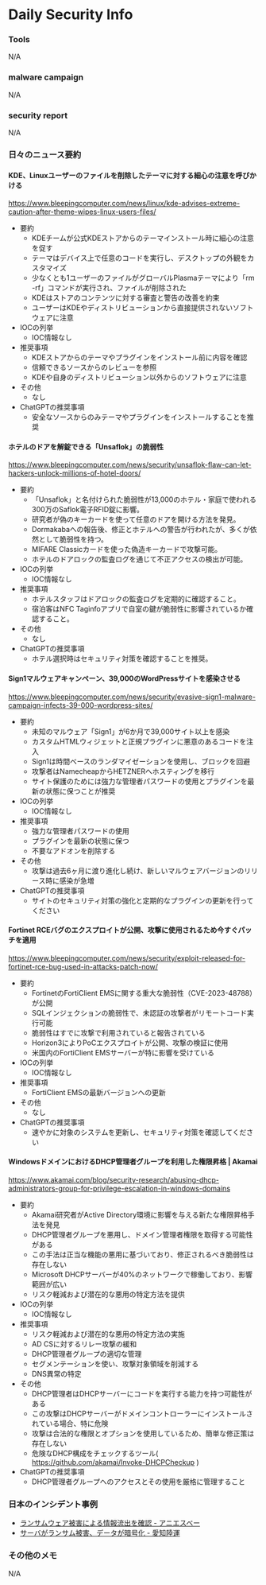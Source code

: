 # Daily Security Info

### Tools
N/A

### malware campaign
N/A

### security report
N/A

### 日々のニュース要約

#### KDE、Linuxユーザーのファイルを削除したテーマに対する細心の注意を呼びかける
https://www.bleepingcomputer.com/news/linux/kde-advises-extreme-caution-after-theme-wipes-linux-users-files/

- 要約
    - KDEチームが公式KDEストアからのテーマインストール時に細心の注意を促す
    - テーマはデバイス上で任意のコードを実行し、デスクトップの外観をカスタマイズ
    - 少なくとも1ユーザーのファイルがグローバルPlasmaテーマにより「rm -rf」コマンドが実行され、ファイルが削除された
    - KDEはストアのコンテンツに対する審査と警告の改善を約束
    - ユーザーはKDEやディストリビューションから直接提供されないソフトウェアに注意
- IOCの列挙
    - IOC情報なし
- 推奨事項
    - KDEストアからのテーマやプラグインをインストール前に内容を確認
    - 信頼できるソースからのレビューを参照
    - KDEや自身のディストリビューション以外からのソフトウェアに注意
- その他
    - なし
- ChatGPTの推奨事項
    - 安全なソースからのみテーマやプラグインをインストールすることを推奨

#### ホテルのドアを解錠できる「Unsaflok」の脆弱性
https://www.bleepingcomputer.com/news/security/unsaflok-flaw-can-let-hackers-unlock-millions-of-hotel-doors/

- 要約
    - 「Unsaflok」と名付けられた脆弱性が13,000のホテル・家庭で使われる300万のSaflok電子RFID錠に影響。
    - 研究者が偽のキーカードを使って任意のドアを開ける方法を発見。
    - Dormakabaへの報告後、修正とホテルへの警告が行われたが、多くが依然として脆弱性を持つ。
    - MIFARE Classicカードを使った偽造キーカードで攻撃可能。
    - ホテルのドアロックの監査ログを通じて不正アクセスの検出が可能。
- IOCの列挙
    - IOC情報なし
- 推奨事項
    - ホテルスタッフはドアロックの監査ログを定期的に確認すること。
    - 宿泊客はNFC Taginfoアプリで自室の鍵が脆弱性に影響されているか確認すること。
- その他
    - なし
- ChatGPTの推奨事項
    - ホテル選択時はセキュリティ対策を確認することを推奨。

#### Sign1マルウェアキャンペーン、39,000のWordPressサイトを感染させる
https://www.bleepingcomputer.com/news/security/evasive-sign1-malware-campaign-infects-39-000-wordpress-sites/

- 要約
    - 未知のマルウェア「Sign1」が6か月で39,000サイト以上を感染
    - カスタムHTMLウィジェットと正規プラグインに悪意のあるコードを注入
    - Sign1は時間ベースのランダマイゼーションを使用し、ブロックを回避
    - 攻撃者はNamecheapからHETZNERへホスティングを移行
    - サイト保護のためには強力な管理者パスワードの使用とプラグインを最新の状態に保つことが推奨
- IOCの列挙
    - IOC情報なし
- 推奨事項
    - 強力な管理者パスワードの使用
    - プラグインを最新の状態に保つ
    - 不要なアドオンを削除する
- その他
    - 攻撃は過去6ヶ月に渡り進化し続け、新しいマルウェアバージョンのリリース時に感染が急増
- ChatGPTの推奨事項
    - サイトのセキュリティ対策の強化と定期的なプラグインの更新を行ってください

#### Fortinet RCEバグのエクスプロイトが公開、攻撃に使用されるため今すぐパッチを適用
https://www.bleepingcomputer.com/news/security/exploit-released-for-fortinet-rce-bug-used-in-attacks-patch-now/

- 要約
    - FortinetのFortiClient EMSに関する重大な脆弱性（CVE-2023-48788）が公開
    - SQLインジェクションの脆弱性で、未認証の攻撃者がリモートコード実行可能
    - 脆弱性はすでに攻撃で利用されていると報告されている
    - Horizon3によりPoCエクスプロイトが公開、攻撃の検証に使用
    - 米国内のFortiClient EMSサーバーが特に影響を受けている
- IOCの列挙
    - IOC情報なし
- 推奨事項
    - FortiClient EMSの最新バージョンへの更新
- その他
    - なし
- ChatGPTの推奨事項
    - 速やかに対象のシステムを更新し、セキュリティ対策を確認してください

#### WindowsドメインにおけるDHCP管理者グループを利用した権限昇格 | Akamai
https://www.akamai.com/blog/security-research/abusing-dhcp-administrators-group-for-privilege-escalation-in-windows-domains

- 要約
    - Akamai研究者がActive Directory環境に影響を与える新たな権限昇格手法を発見
    - DHCP管理者グループを悪用し、ドメイン管理者権限を取得する可能性がある
    - この手法は正当な機能の悪用に基づいており、修正されるべき脆弱性は存在しない
    - Microsoft DHCPサーバーが40%のネットワークで稼働しており、影響範囲が広い
    - リスク軽減および潜在的な悪用の特定方法を提供
- IOCの列挙
    - IOC情報なし
- 推奨事項
    - リスク軽減および潜在的な悪用の特定方法の実施
    - AD CSに対するリレー攻撃の緩和
    - DHCP管理者グループの適切な管理
    - セグメンテーションを使い、攻撃対象領域を削減する
    - DNS異常の特定
- その他
    - DHCP管理者はDHCPサーバーにコードを実行する能力を持つ可能性がある
    - この攻撃はDHCPサーバーがドメインコントローラーにインストールされている場合、特に危険
    - 攻撃は合法的な権限とオプションを使用しているため、簡単な修正策は存在しない
    - 危険なDHCP構成をチェックするツール( https://github.com/akamai/Invoke-DHCPCheckup )
- ChatGPTの推奨事項
    - DHCP管理者グループへのアクセスとその使用を厳格に管理すること

### 日本のインシデント事例
- [ランサムウェア被害による情報流出を確認 - アニエスベー](https://www.security-next.com/155067)
- [サーバがランサム被害、データが暗号化 - 愛知陸運](https://www.security-next.com/155071)

### その他のメモ
N/A